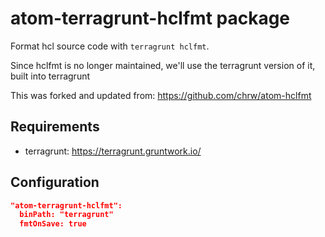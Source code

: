 # atom-terragrunt-hclfmt package

Format hcl source code with `terragrunt hclfmt`.

Since hclfmt is no longer maintained, we'll use the terragrunt version of it, built into terragrunt

This was forked and updated from: https://github.com/chrw/atom-hclfmt

## Requirements
- terragrunt: https://terragrunt.gruntwork.io/

## Configuration
```json
"atom-terragrunt-hclfmt":
  binPath: "terragrunt"
  fmtOnSave: true
```
